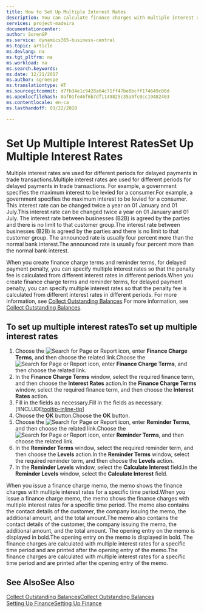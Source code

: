 ```yaml
---
title: How to Set Up Multiple Interest Rates
description: You can calculate finance charges with multiple interest rates for a specific period. The interest calculation is similar for all financial charges, with variation only in the rate of interest for a specific period.
services: project-madeira
documentationcenter: 
author: SorenGP
ms.service: dynamics365-business-central
ms.topic: article
ms.devlang: na
ms.tgt_pltfrm: na
ms.workload: na
ms.search.keywords: 
ms.date: 12/21/2017
ms.author: sgroespe
ms.translationtype: HT
ms.sourcegitcommit: d7fb34e1c9428a64c71ff47be8bcff174649c00d
ms.openlocfilehash: 0af01fe46f6b7df1149825c35a9fc0cc19482403
ms.contentlocale: en-ca
ms.lasthandoff: 03/22/2018

---
```

# <a name="set-up-multiple-interest-rates"></a><span data-ttu-id="c9151-104">Set Up Multiple Interest Rates</span><span class="sxs-lookup"><span data-stu-id="c9151-104">Set Up Multiple Interest Rates</span></span>
<span data-ttu-id="c9151-105">Multiple interest rates are used for different periods for delayed payments in trade transactions.</span><span class="sxs-lookup"><span data-stu-id="c9151-105">Multiple interest rates are used for different periods for delayed payments in trade transactions.</span></span> <span data-ttu-id="c9151-106">For example, a government specifies the maximum interest to be levied for a consumer.</span><span class="sxs-lookup"><span data-stu-id="c9151-106">For example, a government specifies the maximum interest to be levied for a consumer.</span></span> <span data-ttu-id="c9151-107">This interest rate can be changed twice a year on 01 January and 01 July.</span><span class="sxs-lookup"><span data-stu-id="c9151-107">This interest rate can be changed twice a year on 01 January and 01 July.</span></span> <span data-ttu-id="c9151-108">The interest rate between businesses (B2B) is agreed by the parties and there is no limit to that customer group.</span><span class="sxs-lookup"><span data-stu-id="c9151-108">The interest rate between businesses (B2B) is agreed by the parties and there is no limit to that customer group.</span></span> <span data-ttu-id="c9151-109">The announced rate is usually four percent more than the normal bank interest.</span><span class="sxs-lookup"><span data-stu-id="c9151-109">The announced rate is usually four percent more than the normal bank interest.</span></span>

<span data-ttu-id="c9151-110">When you create finance charge terms and reminder terms, for delayed payment penalty, you can specify multiple interest rates so that the penalty fee is calculated from different interest rates in different periods.</span><span class="sxs-lookup"><span data-stu-id="c9151-110">When you create finance charge terms and reminder terms, for delayed payment penalty, you can specify multiple interest rates so that the penalty fee is calculated from different interest rates in different periods.</span></span> <span data-ttu-id="c9151-111">For more information, see [Collect Outstanding Balances](receivables-collect-outstanding-balances.md).</span><span class="sxs-lookup"><span data-stu-id="c9151-111">For more information, see [Collect Outstanding Balances](receivables-collect-outstanding-balances.md).</span></span>

## <a name="to-set-up-multiple-interest-rates"></a><span data-ttu-id="c9151-112">To set up multiple interest rates</span><span class="sxs-lookup"><span data-stu-id="c9151-112">To set up multiple interest rates</span></span>  
1.  <span data-ttu-id="c9151-113">Choose the ![Search for Page or Report](media/ui-search/search_small.png "Search for Page or Report icon") icon, enter **Finance Charge Terms**, and then choose the related link.</span><span class="sxs-lookup"><span data-stu-id="c9151-113">Choose the ![Search for Page or Report](media/ui-search/search_small.png "Search for Page or Report icon") icon, enter **Finance Charge Terms**, and then choose the related link.</span></span>  
2.  <span data-ttu-id="c9151-114">In the **Finance Charge Terms** window, select the required finance term, and then choose the **Interest Rates** action.</span><span class="sxs-lookup"><span data-stu-id="c9151-114">In the **Finance Charge Terms** window, select the required finance term, and then choose the **Interest Rates** action.</span></span>  
3.  <span data-ttu-id="c9151-115">Fill in the fields as necessary.</span><span class="sxs-lookup"><span data-stu-id="c9151-115">Fill in the fields as necessary.</span></span> [!INCLUDE[tooltip-inline-tip](includes/tooltip-inline-tip_md.md)]
4.  <span data-ttu-id="c9151-116">Choose the **OK** button.</span><span class="sxs-lookup"><span data-stu-id="c9151-116">Choose the **OK** button.</span></span>  
5.  <span data-ttu-id="c9151-117">Choose the ![Search for Page or Report](media/ui-search/search_small.png "Search for Page or Report icon") icon, enter **Reminder Terms**, and then choose the related link.</span><span class="sxs-lookup"><span data-stu-id="c9151-117">Choose the ![Search for Page or Report](media/ui-search/search_small.png "Search for Page or Report icon") icon, enter **Reminder Terms**, and then choose the related link.</span></span>  
6.  <span data-ttu-id="c9151-118">In the **Reminder Terms** window, select the required reminder term, and then choose the **Levels** action.</span><span class="sxs-lookup"><span data-stu-id="c9151-118">In the **Reminder Terms** window, select the required reminder term, and then choose the **Levels** action.</span></span>  
7.  <span data-ttu-id="c9151-119">In the **Reminder Levels** window, select the **Calculate Interest** field.</span><span class="sxs-lookup"><span data-stu-id="c9151-119">In the **Reminder Levels** window, select the **Calculate Interest** field.</span></span>  

<span data-ttu-id="c9151-120">When you issue a finance charge memo, the memo shows the finance charges with multiple interest rates for a specific time period.</span><span class="sxs-lookup"><span data-stu-id="c9151-120">When you issue a finance charge memo, the memo shows the finance charges with multiple interest rates for a specific time period.</span></span> <span data-ttu-id="c9151-121">The memo also contains the contact details of the customer, the company issuing the memo, the additional amount, and the total amount.</span><span class="sxs-lookup"><span data-stu-id="c9151-121">The memo also contains the contact details of the customer, the company issuing the memo, the additional amount, and the total amount.</span></span> <span data-ttu-id="c9151-122">The opening entry on the memo is displayed in bold.</span><span class="sxs-lookup"><span data-stu-id="c9151-122">The opening entry on the memo is displayed in bold.</span></span> <span data-ttu-id="c9151-123">The finance charges are calculated with multiple interest rates for a specific time period and are printed after the opening entry of the memo.</span><span class="sxs-lookup"><span data-stu-id="c9151-123">The finance charges are calculated with multiple interest rates for a specific time period and are printed after the opening entry of the memo.</span></span>  

## <a name="see-also"></a><span data-ttu-id="c9151-124">See Also</span><span class="sxs-lookup"><span data-stu-id="c9151-124">See Also</span></span>  
[<span data-ttu-id="c9151-125">Collect Outstanding Balances</span><span class="sxs-lookup"><span data-stu-id="c9151-125">Collect Outstanding Balances</span></span>](receivables-collect-outstanding-balances.md)  
[<span data-ttu-id="c9151-126">Setting Up Finance</span><span class="sxs-lookup"><span data-stu-id="c9151-126">Setting Up Finance</span></span>](finance-setup-finance.md)

